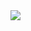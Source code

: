 <img src="https://img.shields.io/badge/Python-3776AB?style=for-the-badge&logo=Python&logoColor=white"/>
<div data-iframe-width="150" data-iframe-height="270" data-share-badge-id="3c5708e9-dd93-40c2-84ac-ca1d3fd2daf2" data-share-badge-host="https://www.credly.com"></div><script type="text/javascript" async src="//cdn.credly.com/assets/utilities/embed.js"></script>
